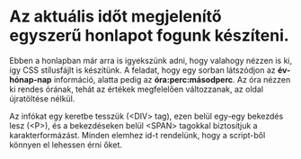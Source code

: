 # Az aktuális időt megjelenítő egyszerű honlapot fogunk készíteni.

Ebben a honlapban már arra is igyekszünk adni, hogy valahogy nézzen is ki, így CSS stílusfájlt is készítünk.
A feladat, hogy egy sorban látszódjon az **év-hónap-nap** információ, alatta pedig az **óra:perc:másodperc**. Az óra nézzen ki rendes órának, tehát az értékek megfelelően változzanak, az oldal újratöltése nélkül.

Az infókat egy keretbe tesszük (\<DIV> tag), ezen belül egy-egy bekezdés lesz (\<P>), és a bekezdéseken belül \<SPAN> tagokkal biztosítjuk a karakterformázást. Minden elemhez id-t rendelünk, hogy a script-ből könnyen el lehessen érni őket.
  
  
  


